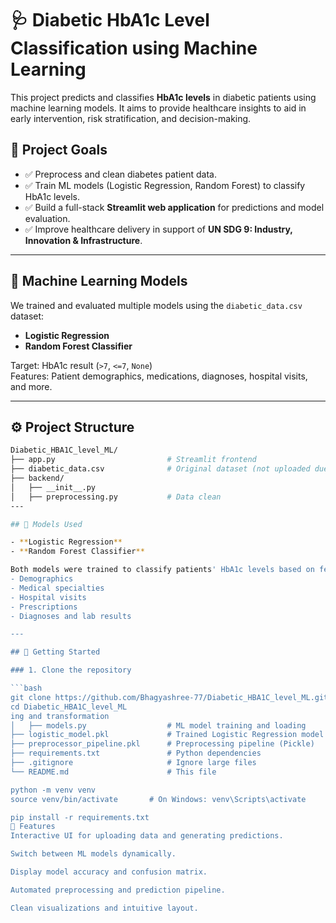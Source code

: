 # 🩺 Diabetic HbA1c Level Classification using Machine Learning

This project predicts and classifies **HbA1c levels** in diabetic patients using machine learning models. It aims to provide healthcare insights to aid in early intervention, risk stratification, and decision-making.

## 📌 Project Goals

- ✅ Preprocess and clean diabetes patient data.
- ✅ Train ML models (Logistic Regression, Random Forest) to classify HbA1c levels.
- ✅ Build a full-stack **Streamlit web application** for predictions and model evaluation.
- ✅ Improve healthcare delivery in support of **UN SDG 9: Industry, Innovation & Infrastructure**.

---

## 🧠 Machine Learning Models

We trained and evaluated multiple models using the `diabetic_data.csv` dataset:
- **Logistic Regression**
- **Random Forest Classifier**

Target: HbA1c result (`>7`, `<=7`, `None`)  
Features: Patient demographics, medications, diagnoses, hospital visits, and more.

---

## ⚙️ Project Structure

```bash
Diabetic_HBA1C_level_ML/
├── app.py                         # Streamlit frontend
├── diabetic_data.csv              # Original dataset (not uploaded due to size)
├── backend/
│   ├── __init__.py
│   ├── preprocessing.py           # Data clean
---

## 🧠 Models Used

- **Logistic Regression**
- **Random Forest Classifier**

Both models were trained to classify patients' HbA1c levels based on features like:
- Demographics
- Medical specialties
- Hospital visits
- Prescriptions
- Diagnoses and lab results

---

## 🚀 Getting Started

### 1. Clone the repository

```bash
git clone https://github.com/Bhagyashree-77/Diabetic_HBA1C_level_ML.git
cd Diabetic_HBA1C_level_ML
ing and transformation
│   ├── models.py                  # ML model training and loading
├── logistic_model.pkl             # Trained Logistic Regression model
├── preprocessor_pipeline.pkl      # Preprocessing pipeline (Pickle)
├── requirements.txt               # Python dependencies
├── .gitignore                     # Ignore large files
└── README.md                      # This file

python -m venv venv
source venv/bin/activate       # On Windows: venv\Scripts\activate

pip install -r requirements.txt
🧪 Features
Interactive UI for uploading data and generating predictions.

Switch between ML models dynamically.

Display model accuracy and confusion matrix.

Automated preprocessing and prediction pipeline.

Clean visualizations and intuitive layout.

